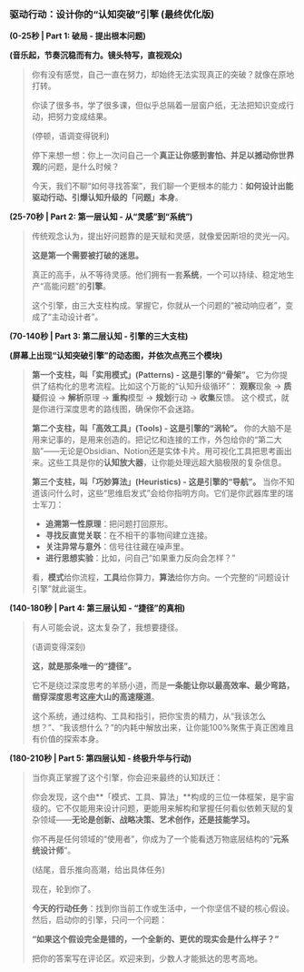 
### **驱动行动：设计你的“认知突破”引擎 (最终优化版)**

**(0-25秒 | Part 1: 破局 - 提出根本问题)**

**(音乐起，节奏沉稳而有力。镜头特写，直视观众)**

> 你有没有感觉，自己一直在努力，却始终无法实现真正的突破？就像在原地打转。
>
> 你读了很多书，学了很多课，但似乎总隔着一层窗户纸，无法把知识变成行动，把努力变成结果。
>
> (停顿，语调变得锐利)
>
> 停下来想一想：你上一次问自己一个**真正让你感到害怕、并足以撼动你世界观**的问题，是什么时候？
>
> 今天，我们不聊“如何寻找答案”，我们聊一个更根本的能力：**如何设计出能驱动行动、引爆认知升级的「问题」本身**。

**(25-70秒 | Part 2: 第一层认知 - 从“灵感”到“系统”)**

> 传统观念认为，提出好问题靠的是天赋和灵感，就像爱因斯坦的灵光一闪。
>
> **这是第一个需要被打破的迷思。**
>
> 真正的高手，从不等待灵感。他们拥有一套**系统**，一个可以持续、稳定地生产“高能问题”的**引擎**。
>
> 这个引擎，由三大支柱构成。掌握它，你就从一个问题的“被动响应者”，变成了“主动设计者”。

**(70-140秒 | Part 3: 第二层认知 - 引擎的三大支柱)**

**(屏幕上出现“认知突破引擎”的动态图，并依次点亮三个模块)**

> **第一个支柱，叫「实用模式」(Patterns) - 这是引擎的“骨架”。**
> 它为你提供了结构化的思考流程。比如这个万能的“认知升级循环”：
> **观察**现象 → **质疑**假设 → **解析**原理 → **重构**模型 → **规划**行动 → **收集**反馈。
> 这个模式，就是你进行深度思考的路线图，确保你不会迷路。
>
> **第二个支柱，叫「高效工具」(Tools) - 这是引擎的“涡轮”。**
> 你的大脑不是用来记事的，是用来创造的。把记忆和连接的工作，外包给你的“第二大脑”——无论是Obsidian、Notion还是实体卡片。用可视化工具把思考画出来。这些工具是你的**认知放大器**，让你能处理远超大脑极限的复杂信息。
>
> **第三个支柱，叫「巧妙算法」(Heuristics) - 这是引擎的“导航”。**
> 当你不知道该问什么时，这些“思维启发式”会给你指明方向。它们是你武器库里的瑞士军刀：
> *   **追溯第一性原理**：把问题打回原形。
> *   **寻找反直觉关联**：在不相干的事物间建立连接。
> *   **关注异常与意外**：信号往往藏在噪声里。
> *   **进行思想实验**：比如，问自己“如果重力反向会怎样？”
>
> 看，**模式**给你流程，**工具**给你算力，**算法**给你方向。一个完整的“问题设计引擎”就此诞生。

**(140-180秒 | Part 4: 第三层认知 - “捷径”的真相)**

> 有人可能会说，这太复杂了，我想要捷径。
>
> (语调变得深刻)
>
> **这，就是那条唯一的“捷径”。**
>
> 它不是绕过深度思考的羊肠小道，而是**一条能让你以最高效率、最少弯路，凿穿深度思考这座大山的高速隧道**。
>
> 这个系统，通过结构、工具和指引，把你宝贵的精力，从“我该怎么想？”、“我该想什么？”的内耗中解放出来，让你能100%聚焦于真正困难且有价值的探索本身。

**(180-210秒 | Part 5: 第四层认知 - 终极升华与行动)**

> 当你真正掌握了这个引擎，你会迎来最终的认知跃迁：
>
> 你会发现，这个由**「模式、工具、算法」**构成的三位一体框架，是宇宙级的。它不仅能用来设计问题，更能用来解构和掌握任何看似依赖天赋的复杂领域——**无论是创新、战略决策、艺术创作，还是技能学习。**
>
> 你不再是任何领域的“使用者”，你成为了一个能看透万物底层结构的“**元系统设计师**”。
>
> (结尾，音乐推向高潮，给出具体任务)
>
> 现在，轮到你了。
>
> **今天的行动任务**：找到你当前工作或生活中，一个你坚信不疑的核心假设。然后，启动你的引擎，只问一个问题：
>
> **“如果这个假设完全是错的，一个全新的、更优的现实会是什么样子？”**
>
> 把你的答案写在评论区。欢迎来到，少数人才能抵达的思考高地。